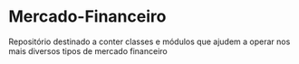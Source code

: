 # Mercado-Financeiro
Repositório destinado a conter classes e módulos que ajudem a operar nos mais diversos tipos de mercado financeiro
